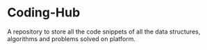 # Coding-Hub
A repository to store all the code snippets of all the data structures, algorithms and problems solved on platform.
